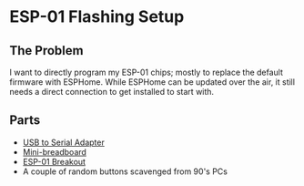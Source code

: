 ESP-01 Flashing Setup
=====================

The Problem
-----------
I want to directly program my ESP-01 chips; mostly to replace the default
firmware with ESPHome. While ESPHome can be updated over the air, it still
needs a direct connection to get installed to start with.

Parts
-----
- [USB to Serial Adapter](https://www.aliexpress.com/item/1913268497.html?spm=a2g0s.9042311.0.0.27424c4dKBLXth)
- [Mini-breadboard](https://www.aliexpress.com/item/4000515189300.html?spm=a2g0s.9042311.0.0.27424c4d86nBqQ)
- [ESP-01 Breakout](https://www.aliexpress.com/item/32893139121.html?spm=a2g0s.9042311.0.0.27424c4dYCoWwE)
- A couple of random buttons scavenged from 90's PCs

